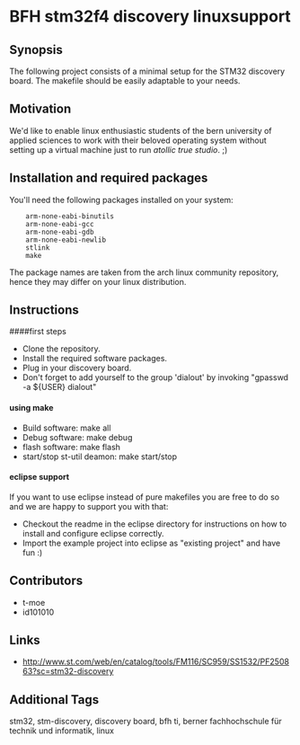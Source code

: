 BFH stm32f4 discovery linuxsupport
============================

## Synopsis

The following project consists of a minimal setup for the STM32 discovery board. The makefile should be easily adaptable to your needs. 

## Motivation

We'd like to enable linux enthusiastic students of the bern university of applied sciences to work with their beloved operating system without setting up a virtual machine just to run *atollic true studio*. ;)

## Installation and required packages

You'll need the following packages installed on your system: 

        arm-none-eabi-binutils
        arm-none-eabi-gcc
        arm-none-eabi-gdb
        arm-none-eabi-newlib
        stlink
        make

The package names are taken from the arch linux community repository, hence they may differ on your linux distribution.

## Instructions

####first steps
   
- Clone the repository.
- Install the required software packages.
- Plug in your discovery board.
- Don't forget to add yourself to the group 'dialout' by invoking "gpasswd -a ${USER} dialout"
    
#### using make

- Build software: make all
- Debug software: make debug
- flash software: make flash
- start/stop st-util deamon: make start/stop

#### eclipse support

If you want to use eclipse instead of pure makefiles you are free to do so and we are happy to support you with that:

- Checkout the readme in the eclipse directory for instructions on how to install and configure eclipse correctly.
- Import the example project into eclipse as "existing project" and have fun :)

## Contributors

- t-moe
- id101010

## Links

- http://www.st.com/web/en/catalog/tools/FM116/SC959/SS1532/PF250863?sc=stm32-discovery

## Additional Tags

stm32, stm-discovery, discovery board, bfh ti, berner fachhochschule für technik und informatik, linux
